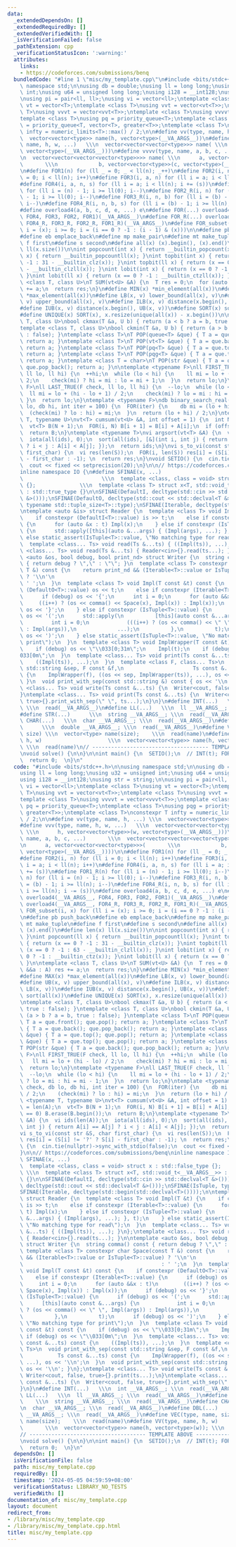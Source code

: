 ```yaml
---
data:
  _extendedDependsOn: []
  _extendedRequiredBy: []
  _extendedVerifiedWith: []
  _isVerificationFailed: false
  _pathExtension: cpp
  _verificationStatusIcon: ':warning:'
  attributes:
    links:
    - https://codeforces.com/submissions/benq
  bundledCode: "#line 1 \"misc/my_template.cpp\"\n#include <bits/stdc++.h>\n\nusing\
    \ namespace std;\n\nusing db = double;\nusing ll = long long;\nusing u32 = unsigned\
    \ int;\nusing u64 = unsigned long long;\nusing i128 = __int128;\nusing str = string;\n\
    \nusing pi = pair<ll, ll>;\nusing vi = vector<ll>;\ntemplate <class T>\nusing\
    \ vt = vector<T>;\ntemplate <class T>\nusing vvt = vector<vt<T>>;\ntemplate <class\
    \ T>\nusing vvvt = vector<vvt<T>>;\ntemplate <class T>\nusing vvvvt = vector<vvvt<T>>;\n\
    template <class T>\nusing pq = priority_queue<T>;\ntemplate <class T>\nusing pqg\
    \ = priority_queue<T, vector<T>, greater<T>>;\ntemplate <class T>\nconstexpr T\
    \ infty = numeric_limits<T>::max() / 2;\n\n#define vv(type, name, h, ...) \\\n\
    \  vector<vector<type>> name(h, vector<type>(__VA_ARGS__))\n#define vvv(type,\
    \ name, h, w, ...)   \\\n  vector<vector<vector<type>>> name( \\\n      h, vector<vector<type>>(w,\
    \ vector<type>(__VA_ARGS__)))\n#define vvvv(type, name, a, b, c, ...)       \\\
    \n  vector<vector<vector<vector<type>>>> name( \\\n      a, vector<vector<vector<type>>>(\
    \       \\\n             b, vector<vector<type>>(c, vector<type>(__VA_ARGS__))))\n\
    \n#define FOR1(n) for (ll _ = 0; _ < ll(n); _++)\n#define FOR2(i, n) for (ll i\
    \ = 0; i < ll(n); i++)\n#define FOR3(i, a, n) for (ll i = a; i < ll(n); i++)\n\
    #define FOR4(i, a, n, s) for (ll i = a; i < ll(n); i += (s))\n#define FOR1_R(n)\
    \ for (ll i = (n) - 1; i >= ll(0); i--)\n#define FOR2_R(i, n) for (ll i = (n)\
    \ - 1; i >= ll(0); i--)\n#define FOR3_R(i, n, b) for (ll i = (b) - 1; i >= ll(n);\
    \ i--)\n#define FOR4_R(i, n, b, s) for (ll i = (b) - 1; i >= ll(n); i -= (s))\n\
    #define overload4(a, b, c, d, e, ...) e\n#define FOR(...) overload4(__VA_ARGS__,\
    \ FOR4, FOR3, FOR2, FOR1)(__VA_ARGS__)\n#define FOR_R(...) overload4(__VA_ARGS__,\
    \ FOR4_R, FOR3_R, FOR2_R, FOR1_R)(__VA_ARGS__)\n#define FOR_subset(i, x) for (ll\
    \ i = (x); i >= 0; i = (i == 0 ? -1 : (i - 1) & (x)))\n\n#define pb push_back\n\
    #define eb emplace_back\n#define mp make_pair\n#define mt make_tuple\n#define\
    \ f first\n#define s second\n#define all(x) (x).begin(), (x).end()\n#define len(x)\
    \ ll(x.size())\n\nint popcount(int x) { return __builtin_popcount(x); }\nint popcount(ll\
    \ x) { return __builtin_popcountll(x); }\nint topbit(int x) { return (x == 0 ?\
    \ -1 : 31 - __builtin_clz(x)); }\nint topbit(ll x) { return (x == 0 ? -1 : 63\
    \ - __builtin_clzll(x)); }\nint lobit(int x) { return (x == 0 ? -1 : __builtin_ctz(x));\
    \ }\nint lobit(ll x) { return (x == 0 ? -1 : __builtin_ctzll(x)); }\n\ntemplate\
    \ <class T, class U>\nT SUM(vt<U> &A) {\n  T res = 0;\n  for (auto &&a : A) res\
    \ += a;\n  return res;\n}\n#define MIN(x) *min_element(all(x))\n#define MAX(x)\
    \ *max_element(all(x))\n#define LB(x, v) lower_bound(all(x), v)\n#define UB(x,\
    \ v) upper_bound(all(x), v)\n#define ILB(x, v) distance(x.begin(), LB(x, v))\n\
    #define IUB(x, v) distance(x.begin(), UB(x, v))\n#define SORT(x) sort(all(x))\n\
    #define UNIQUE(x) SORT(x), x.resize(unique(all(x)) - x.begin())\n\ntemplate <class\
    \ T, class U>\nbool ckmax(T &a, U b) { return (a < b ? a = b, true : false); }\n\
    template <class T, class U>\nbool ckmin(T &a, U b) { return (a > b ? a = b, true\
    \ : false); }\ntemplate <class T>\nT POP(queue<T> &que) { T a = que.front(); que.pop();\
    \ return a; }\ntemplate <class T>\nT POP(vt<T> &que) { T a = que.back(); que.pop_back();\
    \ return a; }\ntemplate <class T>\nT POP(pq<T> &que) { T a = que.top(); que.pop();\
    \ return a; }\ntemplate <class T>\nT POP(pqg<T> &que) { T a = que.top(); que.pop();\
    \ return a; }\ntemplate <class T = char>\nT POP(str &que) { T a = que.back();\
    \ que.pop_back(); return a; }\n\ntemplate <typename F>\nll FIRST_TRUE(F check,\
    \ ll lo, ll hi) {\n  ++hi;\n  while (lo < hi) {\n    ll mi = lo + (hi - lo) /\
    \ 2;\n    check(mi) ? hi = mi : lo = mi + 1;\n  }\n  return lo;\n}\ntemplate <typename\
    \ F>\nll LAST_TRUE(F check, ll lo, ll hi) {\n  --lo;\n  while (lo < hi) {\n  \
    \  ll mi = lo + (hi - lo + 1) / 2;\n    check(mi) ? lo = mi : hi = mi - 1;\n \
    \ }\n  return lo;\n}\ntemplate <typename F>\ndb binary_search_real(F check, db\
    \ lo, db hi, int iter = 100) {\n  FOR(iter) {\n    db mi = (lo + hi) / 2;\n  \
    \  (check(mi) ? lo : hi) = mi;\n  }\n  return (lo + hi) / 2;\n}\ntemplate <typename\
    \ T, typename U>\nvt<T> cumsum(vt<U> &A, int offset = 1) {\n  int N = len(A);\n\
    \  vt<T> B(N + 1);\n  FOR(i, N) B[i + 1] = B[i] + A[i];\n  if (offset == 0) B.erase(B.begin());\n\
    \  return B;\n}\ntemplate <typename T>\nvi argsort(vt<T> &A) {\n  vi ids(len(A));\n\
    \  iota(all(ids), 0);\n  sort(all(ids), [&](int i, int j) { return A[i] == A[j]\
    \ ? i < j : A[i] < A[j]; });\n  return ids;\n}\nvi s_to_vi(const str &S, char\
    \ first_char) {\n  vi res(len(S));\n  FOR(i, len(S)) res[i] = (S[i] != '?' ? S[i]\
    \ - first_char : -1); \n  return res;\n}\nvoid SETIO() {\n  cin.tie(nullptr)->sync_with_stdio(false);\n\
    \  cout << fixed << setprecision(20);\n}\n\n// https://codeforces.com/submissions/benq\n\
    inline namespace IO {\n#define SFINAE(x, ...)                                \
    \                         \\\n  template <class, class = void> struct x : std::false_type\
    \ {};              \\\n  template <class T> struct x<T, std::void_t<__VA_ARGS__>>\
    \ : std::true_type {}\n\nSFINAE(DefaultI, decltype(std::cin >> std::declval<T\
    \ &>()));\nSFINAE(DefaultO, decltype(std::cout << std::declval<T &>()));\nSFINAE(IsTuple,\
    \ typename std::tuple_size<T>::type);\nSFINAE(Iterable, decltype(std::begin(std::declval<T>())));\n\
    \ntemplate <auto &is> struct Reader {\n  template <class T> void Impl(T &t) {\n\
    \    if constexpr (DefaultI<T>::value) is >> t;\n    else if constexpr (Iterable<T>::value)\
    \ {\n      for (auto &x : t) Impl(x);\n    } else if constexpr (IsTuple<T>::value)\
    \ {\n      std::apply([this](auto &...args) { (Impl(args), ...); }, t);\n    }\
    \ else static_assert(IsTuple<T>::value, \"No matching type for read\");\n  }\n\
    \  template <class... Ts> void read(Ts &...ts) { ((Impl(ts)), ...); }\n};\ntemplate\
    \ <class... Ts> void read(Ts &...ts) { Reader<cin>{}.read(ts...); }\n\ntemplate\
    \ <auto &os, bool debug, bool print_nd> struct Writer {\n  string comma() const\
    \ { return debug ? \",\" : \"\"; }\n  template <class T> constexpr char Space(const\
    \ T &) const {\n    return print_nd && (Iterable<T>::value or IsTuple<T>::value)\
    \ ? '\\n'\n                                                                 :\
    \ ' ';\n  }\n  template <class T> void Impl(T const &t) const {\n    if constexpr\
    \ (DefaultO<T>::value) os << t;\n    else if constexpr (Iterable<T>::value) {\n\
    \      if (debug) os << '{';\n      int i = 0;\n      for (auto &&x : t)\n   \
    \     ((i++) ? (os << comma() << Space(x), Impl(x)) : Impl(x));\n      if (debug)\
    \ os << '}';\n    } else if constexpr (IsTuple<T>::value) {\n      if (debug)\
    \ os << '(';\n      std::apply(\n          [this](auto const &...args) {\n   \
    \         int i = 0;\n            (((i++) ? (os << comma() << \" \", Impl(args))\
    \ : Impl(args)),\n             ...);\n          },\n          t);\n      if (debug)\
    \ os << ')';\n    } else static_assert(IsTuple<T>::value, \"No matching type for\
    \ print\");\n  }\n  template <class T> void ImplWrapper(T const &t) const {\n\
    \    if (debug) os << \"\\033[0;31m\";\n    Impl(t);\n    if (debug) os << \"\\\
    033[0m\";\n  }\n  template <class... Ts> void print(Ts const &...ts) const {\n\
    \    ((Impl(ts)), ...);\n  }\n  template <class F, class... Ts>\n  void print_with_sep(const\
    \ std::string &sep, F const &f,\n                      Ts const &...ts) const\
    \ {\n    ImplWrapper(f), ((os << sep, ImplWrapper(ts)), ...), os << '\\n';\n \
    \ }\n  void print_with_sep(const std::string &) const { os << '\\n'; }\n};\ntemplate\
    \ <class... Ts> void write(Ts const &...ts) {\n  Writer<cout, false, true>{}.print(ts...);\n\
    }\ntemplate <class... Ts> void print(Ts const &...ts) {\n  Writer<cout, false,\
    \ true>{}.print_with_sep(\" \", ts...);\n}\n}\n#define INT(...)   \\\n  int __VA_ARGS__;\
    \ \\\n  read(__VA_ARGS__)\n#define LL(...)   \\\n  ll __VA_ARGS__; \\\n  read(__VA_ARGS__)\n\
    #define STR(...)      \\\n  string __VA_ARGS__; \\\n  read(__VA_ARGS__)\n#define\
    \ CHAR(...)   \\\n  char __VA_ARGS__; \\\n  read(__VA_ARGS__)\n#define DBL(...)\
    \      \\\n  double __VA_ARGS__; \\\n  read(__VA_ARGS__)\n#define VEC(type, name,\
    \ size) \\\n  vector<type> name(size);    \\\n  read(name)\n#define VV(type, name,\
    \ h, w)                     \\\n  vector<vector<type>> name(h, vector<type>(w));\
    \ \\\n  read(name)\n// ------------------------------------- TEMPLATE ABOVE ------------------------------//\n\
    \nvoid solve() {\n\n}\n\nint main() {\n  SETIO();\n  // INT(t); FOR(t)\n  solve();\n\
    \  return 0;  \n}\n"
  code: "#include <bits/stdc++.h>\n\nusing namespace std;\n\nusing db = double;\n\
    using ll = long long;\nusing u32 = unsigned int;\nusing u64 = unsigned long long;\n\
    using i128 = __int128;\nusing str = string;\n\nusing pi = pair<ll, ll>;\nusing\
    \ vi = vector<ll>;\ntemplate <class T>\nusing vt = vector<T>;\ntemplate <class\
    \ T>\nusing vvt = vector<vt<T>>;\ntemplate <class T>\nusing vvvt = vector<vvt<T>>;\n\
    template <class T>\nusing vvvvt = vector<vvvt<T>>;\ntemplate <class T>\nusing\
    \ pq = priority_queue<T>;\ntemplate <class T>\nusing pqg = priority_queue<T, vector<T>,\
    \ greater<T>>;\ntemplate <class T>\nconstexpr T infty = numeric_limits<T>::max()\
    \ / 2;\n\n#define vv(type, name, h, ...) \\\n  vector<vector<type>> name(h, vector<type>(__VA_ARGS__))\n\
    #define vvv(type, name, h, w, ...)   \\\n  vector<vector<vector<type>>> name(\
    \ \\\n      h, vector<vector<type>>(w, vector<type>(__VA_ARGS__)))\n#define vvvv(type,\
    \ name, a, b, c, ...)       \\\n  vector<vector<vector<vector<type>>>> name( \\\
    \n      a, vector<vector<vector<type>>>(       \\\n             b, vector<vector<type>>(c,\
    \ vector<type>(__VA_ARGS__))))\n\n#define FOR1(n) for (ll _ = 0; _ < ll(n); _++)\n\
    #define FOR2(i, n) for (ll i = 0; i < ll(n); i++)\n#define FOR3(i, a, n) for (ll\
    \ i = a; i < ll(n); i++)\n#define FOR4(i, a, n, s) for (ll i = a; i < ll(n); i\
    \ += (s))\n#define FOR1_R(n) for (ll i = (n) - 1; i >= ll(0); i--)\n#define FOR2_R(i,\
    \ n) for (ll i = (n) - 1; i >= ll(0); i--)\n#define FOR3_R(i, n, b) for (ll i\
    \ = (b) - 1; i >= ll(n); i--)\n#define FOR4_R(i, n, b, s) for (ll i = (b) - 1;\
    \ i >= ll(n); i -= (s))\n#define overload4(a, b, c, d, e, ...) e\n#define FOR(...)\
    \ overload4(__VA_ARGS__, FOR4, FOR3, FOR2, FOR1)(__VA_ARGS__)\n#define FOR_R(...)\
    \ overload4(__VA_ARGS__, FOR4_R, FOR3_R, FOR2_R, FOR1_R)(__VA_ARGS__)\n#define\
    \ FOR_subset(i, x) for (ll i = (x); i >= 0; i = (i == 0 ? -1 : (i - 1) & (x)))\n\
    \n#define pb push_back\n#define eb emplace_back\n#define mp make_pair\n#define\
    \ mt make_tuple\n#define f first\n#define s second\n#define all(x) (x).begin(),\
    \ (x).end()\n#define len(x) ll(x.size())\n\nint popcount(int x) { return __builtin_popcount(x);\
    \ }\nint popcount(ll x) { return __builtin_popcountll(x); }\nint topbit(int x)\
    \ { return (x == 0 ? -1 : 31 - __builtin_clz(x)); }\nint topbit(ll x) { return\
    \ (x == 0 ? -1 : 63 - __builtin_clzll(x)); }\nint lobit(int x) { return (x ==\
    \ 0 ? -1 : __builtin_ctz(x)); }\nint lobit(ll x) { return (x == 0 ? -1 : __builtin_ctzll(x));\
    \ }\n\ntemplate <class T, class U>\nT SUM(vt<U> &A) {\n  T res = 0;\n  for (auto\
    \ &&a : A) res += a;\n  return res;\n}\n#define MIN(x) *min_element(all(x))\n\
    #define MAX(x) *max_element(all(x))\n#define LB(x, v) lower_bound(all(x), v)\n\
    #define UB(x, v) upper_bound(all(x), v)\n#define ILB(x, v) distance(x.begin(),\
    \ LB(x, v))\n#define IUB(x, v) distance(x.begin(), UB(x, v))\n#define SORT(x)\
    \ sort(all(x))\n#define UNIQUE(x) SORT(x), x.resize(unique(all(x)) - x.begin())\n\
    \ntemplate <class T, class U>\nbool ckmax(T &a, U b) { return (a < b ? a = b,\
    \ true : false); }\ntemplate <class T, class U>\nbool ckmin(T &a, U b) { return\
    \ (a > b ? a = b, true : false); }\ntemplate <class T>\nT POP(queue<T> &que) {\
    \ T a = que.front(); que.pop(); return a; }\ntemplate <class T>\nT POP(vt<T> &que)\
    \ { T a = que.back(); que.pop_back(); return a; }\ntemplate <class T>\nT POP(pq<T>\
    \ &que) { T a = que.top(); que.pop(); return a; }\ntemplate <class T>\nT POP(pqg<T>\
    \ &que) { T a = que.top(); que.pop(); return a; }\ntemplate <class T = char>\n\
    T POP(str &que) { T a = que.back(); que.pop_back(); return a; }\n\ntemplate <typename\
    \ F>\nll FIRST_TRUE(F check, ll lo, ll hi) {\n  ++hi;\n  while (lo < hi) {\n \
    \   ll mi = lo + (hi - lo) / 2;\n    check(mi) ? hi = mi : lo = mi + 1;\n  }\n\
    \  return lo;\n}\ntemplate <typename F>\nll LAST_TRUE(F check, ll lo, ll hi) {\n\
    \  --lo;\n  while (lo < hi) {\n    ll mi = lo + (hi - lo + 1) / 2;\n    check(mi)\
    \ ? lo = mi : hi = mi - 1;\n  }\n  return lo;\n}\ntemplate <typename F>\ndb binary_search_real(F\
    \ check, db lo, db hi, int iter = 100) {\n  FOR(iter) {\n    db mi = (lo + hi)\
    \ / 2;\n    (check(mi) ? lo : hi) = mi;\n  }\n  return (lo + hi) / 2;\n}\ntemplate\
    \ <typename T, typename U>\nvt<T> cumsum(vt<U> &A, int offset = 1) {\n  int N\
    \ = len(A);\n  vt<T> B(N + 1);\n  FOR(i, N) B[i + 1] = B[i] + A[i];\n  if (offset\
    \ == 0) B.erase(B.begin());\n  return B;\n}\ntemplate <typename T>\nvi argsort(vt<T>\
    \ &A) {\n  vi ids(len(A));\n  iota(all(ids), 0);\n  sort(all(ids), [&](int i,\
    \ int j) { return A[i] == A[j] ? i < j : A[i] < A[j]; });\n  return ids;\n}\n\
    vi s_to_vi(const str &S, char first_char) {\n  vi res(len(S));\n  FOR(i, len(S))\
    \ res[i] = (S[i] != '?' ? S[i] - first_char : -1); \n  return res;\n}\nvoid SETIO()\
    \ {\n  cin.tie(nullptr)->sync_with_stdio(false);\n  cout << fixed << setprecision(20);\n\
    }\n\n// https://codeforces.com/submissions/benq\ninline namespace IO {\n#define\
    \ SFINAE(x, ...)                                                         \\\n\
    \  template <class, class = void> struct x : std::false_type {};             \
    \ \\\n  template <class T> struct x<T, std::void_t<__VA_ARGS__>> : std::true_type\
    \ {}\n\nSFINAE(DefaultI, decltype(std::cin >> std::declval<T &>()));\nSFINAE(DefaultO,\
    \ decltype(std::cout << std::declval<T &>()));\nSFINAE(IsTuple, typename std::tuple_size<T>::type);\n\
    SFINAE(Iterable, decltype(std::begin(std::declval<T>())));\n\ntemplate <auto &is>\
    \ struct Reader {\n  template <class T> void Impl(T &t) {\n    if constexpr (DefaultI<T>::value)\
    \ is >> t;\n    else if constexpr (Iterable<T>::value) {\n      for (auto &x :\
    \ t) Impl(x);\n    } else if constexpr (IsTuple<T>::value) {\n      std::apply([this](auto\
    \ &...args) { (Impl(args), ...); }, t);\n    } else static_assert(IsTuple<T>::value,\
    \ \"No matching type for read\");\n  }\n  template <class... Ts> void read(Ts\
    \ &...ts) { ((Impl(ts)), ...); }\n};\ntemplate <class... Ts> void read(Ts &...ts)\
    \ { Reader<cin>{}.read(ts...); }\n\ntemplate <auto &os, bool debug, bool print_nd>\
    \ struct Writer {\n  string comma() const { return debug ? \",\" : \"\"; }\n \
    \ template <class T> constexpr char Space(const T &) const {\n    return print_nd\
    \ && (Iterable<T>::value or IsTuple<T>::value) ? '\\n'\n                     \
    \                                            : ' ';\n  }\n  template <class T>\
    \ void Impl(T const &t) const {\n    if constexpr (DefaultO<T>::value) os << t;\n\
    \    else if constexpr (Iterable<T>::value) {\n      if (debug) os << '{';\n \
    \     int i = 0;\n      for (auto &&x : t)\n        ((i++) ? (os << comma() <<\
    \ Space(x), Impl(x)) : Impl(x));\n      if (debug) os << '}';\n    } else if constexpr\
    \ (IsTuple<T>::value) {\n      if (debug) os << '(';\n      std::apply(\n    \
    \      [this](auto const &...args) {\n            int i = 0;\n            (((i++)\
    \ ? (os << comma() << \" \", Impl(args)) : Impl(args)),\n             ...);\n\
    \          },\n          t);\n      if (debug) os << ')';\n    } else static_assert(IsTuple<T>::value,\
    \ \"No matching type for print\");\n  }\n  template <class T> void ImplWrapper(T\
    \ const &t) const {\n    if (debug) os << \"\\033[0;31m\";\n    Impl(t);\n   \
    \ if (debug) os << \"\\033[0m\";\n  }\n  template <class... Ts> void print(Ts\
    \ const &...ts) const {\n    ((Impl(ts)), ...);\n  }\n  template <class F, class...\
    \ Ts>\n  void print_with_sep(const std::string &sep, F const &f,\n           \
    \           Ts const &...ts) const {\n    ImplWrapper(f), ((os << sep, ImplWrapper(ts)),\
    \ ...), os << '\\n';\n  }\n  void print_with_sep(const std::string &) const {\
    \ os << '\\n'; }\n};\ntemplate <class... Ts> void write(Ts const &...ts) {\n \
    \ Writer<cout, false, true>{}.print(ts...);\n}\ntemplate <class... Ts> void print(Ts\
    \ const &...ts) {\n  Writer<cout, false, true>{}.print_with_sep(\" \", ts...);\n\
    }\n}\n#define INT(...)   \\\n  int __VA_ARGS__; \\\n  read(__VA_ARGS__)\n#define\
    \ LL(...)   \\\n  ll __VA_ARGS__; \\\n  read(__VA_ARGS__)\n#define STR(...)  \
    \    \\\n  string __VA_ARGS__; \\\n  read(__VA_ARGS__)\n#define CHAR(...)   \\\
    \n  char __VA_ARGS__; \\\n  read(__VA_ARGS__)\n#define DBL(...)      \\\n  double\
    \ __VA_ARGS__; \\\n  read(__VA_ARGS__)\n#define VEC(type, name, size) \\\n  vector<type>\
    \ name(size);    \\\n  read(name)\n#define VV(type, name, h, w)              \
    \       \\\n  vector<vector<type>> name(h, vector<type>(w)); \\\n  read(name)\n\
    // ------------------------------------- TEMPLATE ABOVE ------------------------------//\n\
    \nvoid solve() {\n\n}\n\nint main() {\n  SETIO();\n  // INT(t); FOR(t)\n  solve();\n\
    \  return 0;  \n}\n"
  dependsOn: []
  isVerificationFile: false
  path: misc/my_template.cpp
  requiredBy: []
  timestamp: '2024-05-05 04:59:59+08:00'
  verificationStatus: LIBRARY_NO_TESTS
  verifiedWith: []
documentation_of: misc/my_template.cpp
layout: document
redirect_from:
- /library/misc/my_template.cpp
- /library/misc/my_template.cpp.html
title: misc/my_template.cpp
---
```

